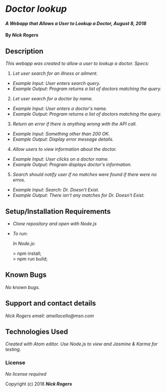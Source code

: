 # _Doctor lookup_

#### _A Webapp that Allows a User to Lookup a Doctor, August 8, 2018_

#### By _**Nick Rogers**_

## Description

_This webapp was created to allow a user to lookup a doctor._
_Specs:_
1. _Let user search for an illness or ailment._
  - _Example Input: User enters search query._
  - _Example Output: Program returns a list of doctors matching the query._
2. _Let user search for a doctor by name._
  - _Example Input: User enters a doctor's name._
  - _Example Output: Program returns a list of doctors matching the query._
3. _Return an error if there is anything wrong with the API call._
  - _Example Input: Something other than 200 OK._
  - _Example Output: Display error message details._
4. _Allow users to view information about the doctor._
  - _Example Input: User clicks on a doctor name._
  - _Example Output: Program displays doctor's information._
5. _Search should notify user if no matches were found if there were no erros._
  - _Example Input: Search: Dr. Doesn't Exist._
  - _Example Output: There isn't any matches for Dr. Doesn't Exist._

## Setup/Installation Requirements

* _Clone repository and open with Node.js_
* _To run:_

  _In Node.js:_

  \> npm install;  
  \> npm run build;  


## Known Bugs

_No known bugs._

## Support and contact details

_Nick Rogers email: amellocello@msn.com_

## Technologies Used

_Created with Atom editor.  Use Node.js to view and Jasmine & Karma for testing._

### License

*No license required*

Copyright (c) 2018 **_Nick Rogers_**
